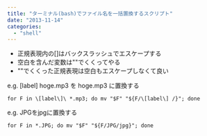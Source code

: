 ```yaml
---
title: "ターミナル(bash)でファイル名を一括置換するスクリプト"
date: "2013-11-14"
categories: 
  - "shell"
---
```


- 正規表現内の\[\]はバックスラッシュでエスケープする
- 空白を含んだ変数は""でくくってやる
- ""でくくった正規表現は空白もエスケープしなくて良い

e.g. \[label\] hoge.mp3 を hoge.mp3 に置換する

```
for F in \[label\]\ *.mp3; do mv "$F" "${F/\[label\] /}"; done
```

e.g. JPGをjpgに置換する

```
for F in *.JPG; do mv "$F" "${F/JPG/jpg}"; done
```

